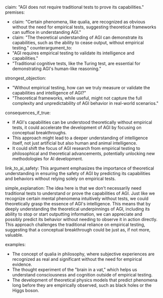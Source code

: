 claim: "AGI does not require traditional tests to prove its capabilities."
premises:
  - claim: "Certain phenomena, like qualia, are recognized as obvious without the need for empirical tests, suggesting theoretical frameworks can suffice in understanding AGI."
  - claim: "The theoretical understanding of AGI can demonstrate its capabilities, such as the ability to cease output, without empirical testing."
counterargument_to:
  - "AGI requires empirical testing to validate its intelligence and capabilities."
  - "Traditional cognitive tests, like the Turing test, are essential for demonstrating AGI's human-like reasoning."

strongest_objection:
  - "Without empirical testing, how can we truly measure or validate the capabilities and intelligence of AGI?"
  - "Theoretical frameworks, while useful, might not capture the full complexity and unpredictability of AGI behavior in real-world scenarios."

consequences_if_true:
  - If AGI's capabilities can be understood theoretically without empirical tests, it could accelerate the development of AGI by focusing on conceptual breakthroughs.
  - This approach might lead to a deeper understanding of intelligence itself, not just artificial but also human and animal intelligence.
  - It could shift the focus of AGI research from empirical testing to philosophical and theoretical advancements, potentially unlocking new methodologies for AI development.

link_to_ai_safety: This argument emphasizes the importance of theoretical understanding in ensuring the safety of AGI by predicting its capabilities and behaviors without relying solely on empirical tests.

simple_explanation: The idea here is that we don't necessarily need traditional tests to understand or prove the capabilities of AGI. Just like we recognize certain mental phenomena intuitively without tests, we could theoretically grasp the essence of AGI's intelligence. This means that by deeply understanding the theoretical underpinnings of AGI, including its ability to stop or start outputting information, we can appreciate and possibly predict its behavior without needing to observe it in action directly. This approach challenges the traditional reliance on empirical testing, suggesting that a conceptual breakthrough could be just as, if not more, valuable.

examples:
  - The concept of qualia in philosophy, where subjective experiences are recognized as real and significant without the need for empirical evidence.
  - The thought experiment of the "brain in a vat," which helps us understand consciousness and cognition outside of empirical testing.
  - The development of theoretical physics models that predict phenomena long before they are empirically observed, such as black holes or the Higgs boson.